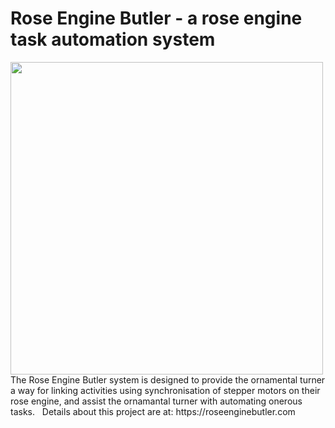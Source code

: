 # Rose Engine Butler - a rose engine task automation system
<img src="https://roseenginebutler.com/Images/REB%20-%20Software%20Library.png" width="500">
The Rose Engine Butler system is designed to provide the ornamental turner a way for linking activities using synchronisation of stepper motors on their rose engine, and assist the ornamantal turner with automating onerous tasks.
&nbsp;
Details about this project are at: https://roseenginebutler.com
